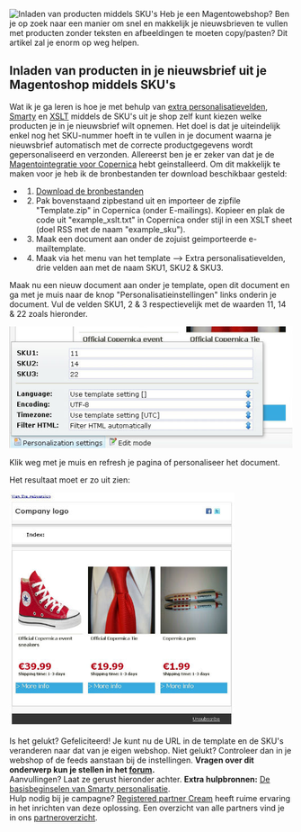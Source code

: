 ![Inladen van producten middels
SKU's](../images/sku_magento_product.JPG "Inladen van producten middels SKU's")
Heb je een Magentowebshop? Ben je op zoek naar een manier om snel en
makkelijk je nieuwsbrieven te vullen met producten zonder teksten en
afbeeldingen te moeten copy/pasten? Dit artikel zal je enorm op weg
helpen.

Inladen van producten in je nieuwsbrief uit je Magentoshop middels SKU's
------------------------------------------------------------------------

Wat ik je ga leren is hoe je met behulp van [extra
personalisatievelden](./extra-velden-voor-document-personalisatie.md "Extra personalisatievelden"),
[Smarty](./smarty.md "Smarty begrip")
en [XSLT](./css-en-xslt-een-korte-introductie.md "XSLT introductie")
middels de SKU's uit je shop zelf kunt kiezen welke producten je in je
nieuwsbrief wilt opnemen. Het doel is dat je uiteindelijk enkel nog het
SKU-nummer hoeft in te vullen in je document waarna je nieuwsbrief
automatisch met de correcte productgegevens wordt gepersonaliseerd en
verzonden. Allereerst ben je er zeker van dat je de [Magentointegratie voor
Copernica](./magento.md "Magentointegratie voor Copernica")
hebt geinstalleerd. Om dit makkelijk te maken voor je heb ik de
bronbestanden ter download beschikbaar gesteld:

-   1. [Download de
    bronbestanden](Copernicacom/sku_resources.zip "Download bronbestanden")
-   2. Pak bovenstaand zipbestand uit en importeer de zipfile
    "Template.zip" in Copernica (onder E-mailings). Kopieer en plak de
    code uit "example\_xslt.txt" in Copernica onder stijl in een XSLT
    sheet (doel RSS met de naam "example\_sku").
-   3. Maak een document aan onder de zojuist geimporteerde
    e-mailtemplate.
-   4. Maak via het menu van het template --\> Extra
    personalisatievelden, drie velden aan met de naam SKU1, SKU2 & SKU3.

Maak nu een nieuw document aan onder je template, open dit document en
ga met je muis naar de knop "Personalisatieinstellingen" links onderin
je document. Vul de velden SKU1, 2 & 3 respectievelijk met de waarden
11, 14 & 22 zoals hieronder.

![Extra personalisatievelden](../images/extra_personalization_fields.jpg)

Klik weg met je muis en refresh je pagina of personaliseer het document.

Het resultaat moet er zo uit zien:

![Eindresultaat](../images/endresult.jpg)

Is het gelukt? Gefeliciteerd! Je kunt nu de URL in de template en de
SKU's veranderen naar dat van je eigen webshop. Niet gelukt? Controleer
dan in je webshop of de feeds aanstaan bij de instellingen.
 **Vragen over dit onderwerp kun je stellen in het
[forum](https://www.copernica.com/nl/forum/topic/13 "Copernica forum").**\
 Aanvullingen? Laat ze gerust hieronder achter.
 **Extra hulpbronnen:**
[De basisbeginselen van Smarty
personalisatie](./smarty.md "De basisbeginselen van Smarty personalisatie").\
 Hulp nodig bij je campagne? [Registered partner
Cream](https://www.copernica.com/nl/partners/profile/4536144) heeft
ruime ervaring in het inrichten van deze oplossing. Een overzicht van
alle partners vind je in ons
[partneroverzicht](https://www.copernica.com/nl/partners/overview/).
